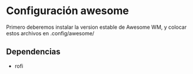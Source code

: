 # Configuración awesome

Primero deberemos instalar la version estable de Awesome WM, y colocar estos archivos 
en .config/awesome/

## Dependencias

- rofi
